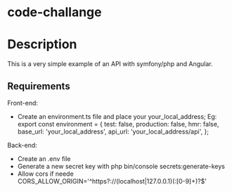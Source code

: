 # code-challange
# Description
This is a very simple example of an API with symfony/php and Angular. 

## Requirements
Front-end:
- Create an environment.ts file and place your your_local_address;
Eg: 
export const environment = {
    test: false,
    production: false,
    hmr: false,
    base_url: 'your_local_address',
    api_url: 'your_local_address/api',
};

Back-end:
- Create an .env file
- Generate a new secret key with php bin/console secrets:generate-keys
- Allow cors if neede CORS_ALLOW_ORIGIN='^https?://(localhost|127\.0\.0\.1)(:[0-9]+)?$'
